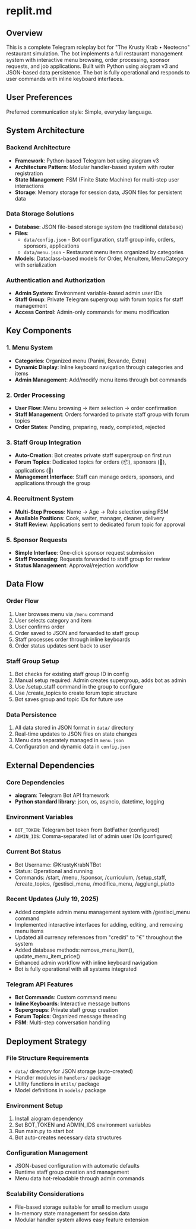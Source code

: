 # replit.md

## Overview

This is a complete Telegram roleplay bot for "The Krusty Krab • Neotecno" restaurant simulation. The bot implements a full restaurant management system with interactive menu browsing, order processing, sponsor requests, and job applications. Built with Python using aiogram v3 and JSON-based data persistence. The bot is fully operational and responds to user commands with inline keyboard interfaces.

## User Preferences

Preferred communication style: Simple, everyday language.

## System Architecture

### Backend Architecture
- **Framework**: Python-based Telegram bot using aiogram v3
- **Architecture Pattern**: Modular handler-based system with router registration
- **State Management**: FSM (Finite State Machine) for multi-step user interactions
- **Storage**: Memory storage for session data, JSON files for persistent data

### Data Storage Solutions
- **Database**: JSON file-based storage system (no traditional database)
- **Files**: 
  - `data/config.json` - Bot configuration, staff group info, orders, sponsors, applications
  - `data/menu.json` - Restaurant menu items organized by categories
- **Models**: Dataclass-based models for Order, MenuItem, MenuCategory with serialization

### Authentication and Authorization
- **Admin System**: Environment variable-based admin user IDs
- **Staff Group**: Private Telegram supergroup with forum topics for staff management
- **Access Control**: Admin-only commands for menu modification

## Key Components

### 1. Menu System
- **Categories**: Organized menu (Panini, Bevande, Extra)
- **Dynamic Display**: Inline keyboard navigation through categories and items
- **Admin Management**: Add/modify menu items through bot commands

### 2. Order Processing
- **User Flow**: Menu browsing → item selection → order confirmation
- **Staff Management**: Orders forwarded to private staff group with forum topics
- **Order States**: Pending, preparing, ready, completed, rejected

### 3. Staff Group Integration
- **Auto-Creation**: Bot creates private staff supergroup on first run
- **Forum Topics**: Dedicated topics for orders (📦), sponsors (📜), applications (📝)
- **Management Interface**: Staff can manage orders, sponsors, and applications through the group

### 4. Recruitment System
- **Multi-Step Process**: Name → Age → Role selection using FSM
- **Available Positions**: Cook, waiter, manager, cleaner, delivery
- **Staff Review**: Applications sent to dedicated forum topic for approval

### 5. Sponsor Requests
- **Simple Interface**: One-click sponsor request submission
- **Staff Processing**: Requests forwarded to staff group for review
- **Status Management**: Approval/rejection workflow

## Data Flow

### Order Flow
1. User browses menu via `/menu` command
2. User selects category and item
3. User confirms order
4. Order saved to JSON and forwarded to staff group
5. Staff processes order through inline keyboards
6. Order status updates sent back to user

### Staff Group Setup
1. Bot checks for existing staff group ID in config
2. Manual setup required: Admin creates supergroup, adds bot as admin
3. Use /setup_staff command in the group to configure 
4. Use /create_topics to create forum topic structure
5. Bot saves group and topic IDs for future use

### Data Persistence
1. All data stored in JSON format in `data/` directory
2. Real-time updates to JSON files on state changes
3. Menu data separately managed in `menu.json`
4. Configuration and dynamic data in `config.json`

## External Dependencies

### Core Dependencies
- **aiogram**: Telegram Bot API framework
- **Python standard library**: json, os, asyncio, datetime, logging

### Environment Variables
- `BOT_TOKEN`: Telegram bot token from BotFather (configured)
- `ADMIN_IDS`: Comma-separated list of admin user IDs (configured)

### Current Bot Status
- Bot Username: @KrustyKrabNTBot
- Status: Operational and running
- Commands: /start, /menu, /sponsor, /curriculum, /setup_staff, /create_topics, /gestisci_menu, /modifica_menu, /aggiungi_piatto

### Recent Updates (July 19, 2025)
- Added complete admin menu management system with /gestisci_menu command
- Implemented interactive interfaces for adding, editing, and removing menu items
- Updated all currency references from "crediti" to "€" throughout the system
- Added database methods: remove_menu_item(), update_menu_item_price()
- Enhanced admin workflow with inline keyboard navigation
- Bot is fully operational with all systems integrated

### Telegram API Features
- **Bot Commands**: Custom command menu
- **Inline Keyboards**: Interactive message buttons
- **Supergroups**: Private staff group creation
- **Forum Topics**: Organized message threading
- **FSM**: Multi-step conversation handling

## Deployment Strategy

### File Structure Requirements
- `data/` directory for JSON storage (auto-created)
- Handler modules in `handlers/` package
- Utility functions in `utils/` package
- Model definitions in `models/` package

### Environment Setup
1. Install aiogram dependency
2. Set BOT_TOKEN and ADMIN_IDS environment variables
3. Run main.py to start bot
4. Bot auto-creates necessary data structures

### Configuration Management
- JSON-based configuration with automatic defaults
- Runtime staff group creation and management
- Menu data hot-reloadable through admin commands

### Scalability Considerations
- File-based storage suitable for small to medium usage
- In-memory state management for session data
- Modular handler system allows easy feature extension